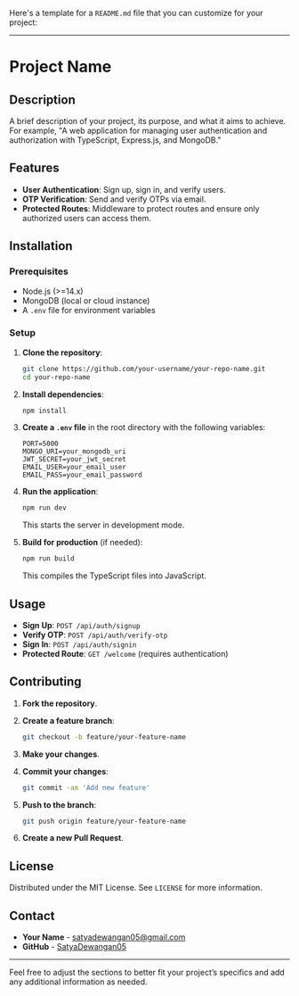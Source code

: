 Here's a template for a `README.md` file that you can customize for your project:

---

# Project Name

## Description

A brief description of your project, its purpose, and what it aims to achieve. For example, "A web application for managing user authentication and authorization with TypeScript, Express.js, and MongoDB."

## Features

- **User Authentication**: Sign up, sign in, and verify users.
- **OTP Verification**: Send and verify OTPs via email.
- **Protected Routes**: Middleware to protect routes and ensure only authorized users can access them.

## Installation

### Prerequisites

- Node.js (>=14.x)
- MongoDB (local or cloud instance)
- A `.env` file for environment variables

### Setup

1. **Clone the repository**:

   ```bash
   git clone https://github.com/your-username/your-repo-name.git
   cd your-repo-name
   ```

2. **Install dependencies**:

   ```bash
   npm install
   ```

3. **Create a `.env` file** in the root directory with the following variables:

   ```env
   PORT=5000
   MONGO_URI=your_mongodb_uri
   JWT_SECRET=your_jwt_secret
   EMAIL_USER=your_email_user
   EMAIL_PASS=your_email_password
   ```

4. **Run the application**:

   ```bash
   npm run dev
   ```

   This starts the server in development mode.

5. **Build for production** (if needed):

   ```bash
   npm run build
   ```

   This compiles the TypeScript files into JavaScript.

## Usage

- **Sign Up**: `POST /api/auth/signup`
- **Verify OTP**: `POST /api/auth/verify-otp`
- **Sign In**: `POST /api/auth/signin`
- **Protected Route**: `GET /welcome` (requires authentication)

## Contributing

1. **Fork the repository**.
2. **Create a feature branch**:

   ```bash
   git checkout -b feature/your-feature-name
   ```

3. **Make your changes**.
4. **Commit your changes**:

   ```bash
   git commit -am 'Add new feature'
   ```

5. **Push to the branch**:

   ```bash
   git push origin feature/your-feature-name
   ```

6. **Create a new Pull Request**.

## License

Distributed under the MIT License. See `LICENSE` for more information.

## Contact

- **Your Name** - [satyadewangan05@gmail.com](mailto:satyadeangan05@gmail.com)
- **GitHub** - [SatyaDewangan05](https://github.com/SatyaDewangan05)

---

Feel free to adjust the sections to better fit your project’s specifics and add any additional information as needed.
